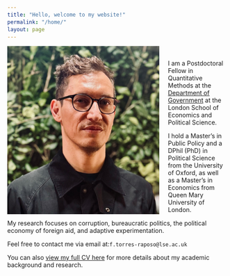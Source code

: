 ```yaml
---
title: "Hello, welcome to my website!"
permalink: "/home/"
layout: page
---
```


<img align="left" src="/Profile_2.jpeg" style="margin-right: 20px; width:350px; height:auto;">


<br> 

I am a Postdoctoral Fellow in Quantitative Methods at the [Department of Government](https://www.lse.ac.uk/government/people/academic-staff/felipe-torres-raposo) at the London School of Economics and Political Science.

I hold a Master’s in Public Policy and a DPhil (PhD) in Political Science from the University of Oxford, as well as a Master’s in Economics from Queen Mary University of London.

My research focuses on corruption, bureaucratic politics, the political economy of foreign aid, and adaptive experimentation. 

Feel free to contact me via email at:`f.torres-raposo@lse.ac.uk`

You can also <a href="https://ftraposo.github.io/CV_Felipe_Raposo_master_version.pdf" target="_blank">view my full CV here</a> for more details about my academic background and research.





